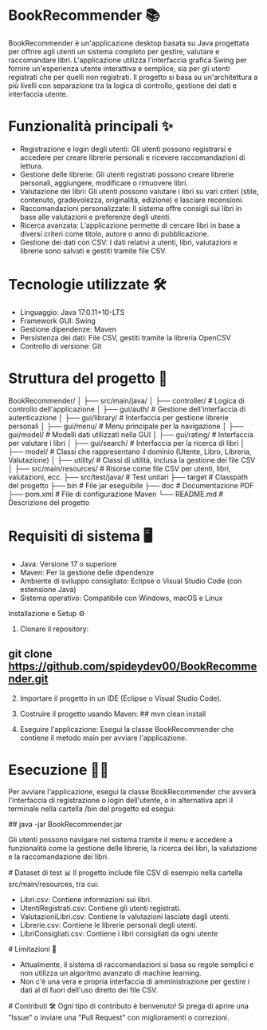 # BookRecommender 📚
BookRecommender è un'applicazione desktop basata su Java progettata per offrire agli utenti un sistema completo per gestire, valutare e raccomandare libri. L'applicazione utilizza l'interfaccia grafica Swing per fornire un'esperienza utente interattiva e semplice, sia per gli utenti registrati che per quelli non registrati. Il progetto si basa su un'architettura a più livelli con separazione tra la logica di controllo, gestione dei dati e interfaccia utente.

# Funzionalità principali ✨
- Registrazione e login degli utenti: Gli utenti possono registrarsi e accedere per creare librerie personali e ricevere raccomandazioni di lettura.
- Gestione delle librerie: Gli utenti registrati possono creare librerie personali, aggiungere, modificare o rimuovere libri.
- Valutazione dei libri: Gli utenti possono valutare i libri su vari criteri (stile, contenuto, gradevolezza, originalità, edizione) e lasciare recensioni.
- Raccomandazioni personalizzate: Il sistema offre consigli sui libri in base alle valutazioni e preferenze degli utenti.
- Ricerca avanzata: L'applicazione permette di cercare libri in base a diversi criteri come titolo, autore o anno di pubblicazione.
- Gestione dei dati con CSV: I dati relativi a utenti, libri, valutazioni e librerie sono salvati e gestiti tramite file CSV.

# Tecnologie utilizzate 🛠️
- Linguaggio: Java 17.0.11+10-LTS
- Framework GUI: Swing
- Gestione dipendenze: Maven
- Persistenza dei dati: File CSV, gestiti tramite la libreria OpenCSV
- Controllo di versione: Git

# Struttura del progetto 📁
BookRecommender/
│
├── src/main/java/
│   ├── controller/            # Logica di controllo dell'applicazione
│   ├── gui/auth/              # Gestione dell'interfaccia di autenticazione
│   ├── gui/library/           # Interfaccia per gestione librerie personali
│   ├── gui/menu/              # Menu principale per la navigazione
│   ├── gui/model/             # Modelli dati utilizzati nella GUI
│   ├── gui/rating/            # Interfaccia per valutare i libri
│   ├── gui/search/            # Interfaccia per la ricerca di libri
│   ├── model/                 # Classi che rappresentano il dominio (Utente, Libro, Libreria, Valutazione)
│   ├── utility/               # Classi di utilità, inclusa la gestione dei file CSV
│
├── src/main/resources/        # Risorse come file CSV per utenti, libri, valutazioni, ecc.
├── src/test/java/             # Test unitari
├── target                     # Classpath del progetto
├── bin                        # File jar eseguibile
├── doc                        # Documentazione PDF
├── pom.xml                    # File di configurazione Maven
└── README.md                  # Descrizione del progetto

# Requisiti di sistema 🖥️
- Java: Versione 17 o superiore
- Maven: Per la gestione delle dipendenze
- Ambiente di sviluppo consigliato: Eclipse o Visual Studio Code (con estensione Java)
- Sistema operativo: Compatibile con Windows, macOS e Linux

Installazione e Setup ⚙️
1. Clonare il repository:
## git clone https://github.com/spideydev00/BookRecommender.git

2. Importare il progetto in un IDE (Eclipse o Visual Studio Code).

3. Costruire il progetto usando Maven:
## mvn clean install

4. Eseguire l'applicazione: Esegui la classe BookRecommender che contiene il metodo main per avviare l'applicazione.

# Esecuzione 🏃‍♂️
Per avviare l'applicazione, esegui la classe BookRecommender che avvierà l'interfaccia di registrazione o login dell'utente, o in alternativa apri il terminale nella cartella /bin del progetto ed esegui:

## java -jar BookRecommender.jar

Gli utenti possono navigare nel sistema tramite il menu e accedere a funzionalità come la gestione delle librerie, la ricerca dei libri, la valutazione e la raccomandazione dei libri.

# Dataset di test 📊
Il progetto include file CSV di esempio nella cartella src/main/resources, tra cui:

- Libri.csv: Contiene informazioni sui libri.
- UtentiRegistrati.csv: Contiene gli utenti registrati.
- ValutazioniLibri.csv: Contiene le valutazioni lasciate dagli utenti.
- Librerie.csv: Contiene le librerie personali degli utenti.
- LibriConsigliati.csv: Contiene i libri consigliati da ogni utente

# Limitazioni 🚧
- Attualmente, il sistema di raccomandazioni si basa su regole semplici e non utilizza un algoritmo avanzato di machine learning.
- Non c'è una vera e propria interfaccia di amministrazione per gestire i dati al di fuori dell'uso diretto dei file CSV.

# Contributi 🛠️
Ogni tipo di contributo è benvenuto! Si prega di aprire una "Issue" o inviare una "Pull Request" con miglioramenti o correzioni.